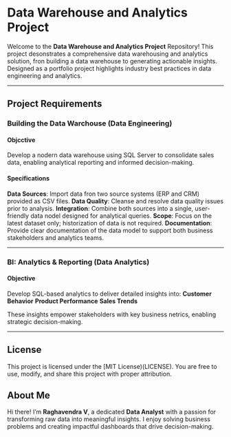 # Data Warehouse and Analytics Project

Welcome to the **Data Warehouse and Analytics Project** Repository! 
This project desonstrates a comprehensive data warehousing and analytics solution, fron building a data warehouse to generating actionable insights. Designed as a portfolio project highlights industry best practices in data engineering and analytics.

---

##  Project Requirements

### Building the Data Warchouse (Data Engineering)

#### Objcctive
Develop a nodern data warehouse using SQL Server to consolidate sales data, enabling analytical reporting and informed decision-making.

#### Specifications
﻿﻿**Data Sources**: Import data fron two source systems (ERP and CRM) provided as CSV files.
﻿﻿**Data Quality**: Cleanse and resolve data quality issues prior to analysis.
﻿﻿**Integration**: Combine both sources into a single, user-friendly data nodel designed for analytical queries.
﻿﻿**Scope**: Focus on the latest dataset only; historization of data is not required.
﻿﻿**Documentation**: Provide clear documentation of the data model to support both business stakeholders and analytics teams.

  ---
  
### BI: Analytics & Reporting (Data Analytics)

#### Objective
Develop SQL-based analytics to deliver detailed insights into:
﻿﻿**Customer Behavior**
﻿﻿**Product Performance**
﻿﻿**Sales Trends**

These insights empower stakeholders with key business netrics, enabling strategic decision-making.

---

## License

This project is licensed under the [MIT License)(LICENSE). You are free to use, modify, and share this project with proper attribution.

## About Me
Hi there! I’m **Raghavendra V**, a dedicated **Data Analyst** with a passion for transforming raw data into meaningful insights. I enjoy solving business problems and creating impactful dashboards that drive decision-making.
